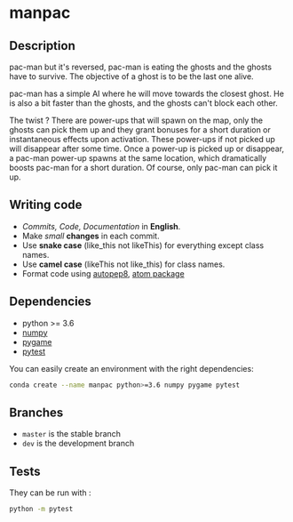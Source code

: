 # manpac


## Description

pac-man but it's reversed, pac-man is eating the ghosts and the ghosts have to survive.
The objective of a ghost is to be the last one alive.

pac-man has a simple AI where he will move towards the closest ghost.
He is also a bit faster than the ghosts, and the ghosts can't block each other.

The twist ?
There are power-ups that will spawn on the map, only the ghosts can pick them up and they grant bonuses for a short duration or instantaneous effects upon activation.
These power-ups if not picked up will disappear after some time.
Once a power-up is picked up or disappear, a pac-man power-up spawns at the same location, which dramatically boosts pac-man for a short duration. Of course, only pac-man can pick it up.

## Writing code

- *Commits, Code, Documentation* in **English**.
- Make *small* **changes** in each commit.
- Use **snake case** (like_this not likeThis) for everything except class names.
- Use **camel case** (likeThis not like_this) for class names.
- Format code using [autopep8](https://github.com/hhatto/autopep8), [atom package](https://atom.io/packages/python-autopep8)


## Dependencies

- python >= 3.6
- [numpy](https://numpy.org/)
- [pygame](https://www.pygame.org/)
- [pytest](https://github.com/pytest-dev/pytest/)

You can easily create an environment with the right dependencies:
```bash
conda create --name manpac python>=3.6 numpy pygame pytest
```

## Branches

- ```master``` is the stable branch
- ```dev``` is the development branch


## Tests

They can be run with :
```bash
python -m pytest
```
